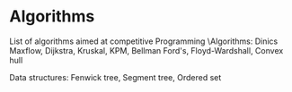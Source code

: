 # Algorithms
List of algorithms aimed at competitive Programming
\Algorithms:
Dinics Maxflow, Dijkstra, Kruskal, KPM, Bellman Ford's, Floyd-Wardshall, Convex hull

Data structures: Fenwick tree, Segment tree, Ordered set
